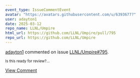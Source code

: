 ```yaml
---
event_type: IssueCommentEvent
avatar: "https://avatars.githubusercontent.com/u/6393677?"
user: adayton1
date: 2025-03-12
repo_name: LLNL/Umpire
html_url: https://github.com/LLNL/Umpire/pull/795
repo_url: https://github.com/LLNL/Umpire
---
```


<a href='https://github.com/adayton1' target='_blank'>adayton1</a> commented on issue <a href='https://github.com/LLNL/Umpire/pull/795' target='_blank'>LLNL/Umpire#795</a>.

<small>Is this ready for review?...</small>

<a href='https://github.com/LLNL/Umpire/pull/795' target='_blank'>View Comment</a>